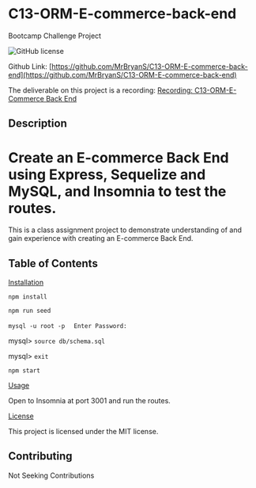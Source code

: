 # C13-ORM-E-commerce-back-end

Bootcamp Challenge Project

![GitHub license](https://img.shields.io/badge/license-MIT-blue.svg) 

Github Link: [https://github.com/MrBryanS/C13-ORM-E-commerce-back-end](https://github.com/MrBryanS/C13-ORM-E-commerce-back-end) 



The deliverable on this project is a recording: [Recording: C13-ORM-E-Commerce Back End](https://drive.google.com/file/d/1MtSnHqkXFPdNIXVysib-PVkDyS9oNWDG/view)

## Description 

# Create an E-commerce Back End using Express, Sequelize and MySQL, and Insomnia to test the routes.

This is a class assignment project to demonstrate understanding of and gain experience with creating an E-commerce Back End.


## Table of Contents 


[Installation](#installation) 

`npm install`

`npm run seed`

`mysql -u root -p`
`  Enter Password:`

mysql> `source db/schema.sql`

mysql> `exit`

`npm start`


[Usage](#usage) 

Open to Insomnia at port 3001 and run the routes.


[License](#license) 

This project is licensed under the MIT license.

 
## Contributing 

 Not Seeking Contributions 



